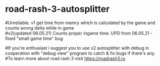 # road-rash-3-autosplitter
#Unreliable. v1 get time from memry which is calculated by the game and counts wrong delta while in game    
#v2(updated 06.05.21) Counts proper ingame time. UPD from 06.05.21 - fixed "small game time" bug   
 
 
#If you're enthusiast i suggest you to use v2 autosplitter with debug in cooperation with "debug view" program to catch & fix bugs if there's any.
#To learn more about road rash 3 visit https://roadrash3.ru
